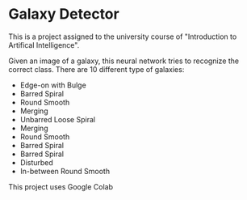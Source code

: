 # Galaxy Detector

This is a project assigned to the university course of "Introduction to Artifical Intelligence".

Given an image of a galaxy, this neural network tries to recognize the correct class.
There are 10 different type of galaxies:
- Edge-on with Bulge
- Barred Spiral
- Round Smooth
- Merging
- Unbarred Loose Spiral 
- Merging
- Round Smooth
- Barred Spiral
- Barred Spiral
- Disturbed
- In-between Round Smooth

This project uses Google Colab

